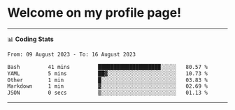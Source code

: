 # Welcome on my profile page!
<!-- print(("dralla"[::-1]+"s").capitalize()) -->

<!-- ---
👨🏻‍💻 **Busy With**
* Learning new Skills.
* Building small Projects.
* Being helpful. -->

---
📊 **Coding Stats**
<!--START_SECTION:waka-->

```txt
From: 09 August 2023 - To: 16 August 2023

Bash         41 mins         ████████████████████░░░░░   80.57 %
YAML         5 mins          ██▓░░░░░░░░░░░░░░░░░░░░░░   10.73 %
Other        1 min           █░░░░░░░░░░░░░░░░░░░░░░░░   03.83 %
Markdown     1 min           ▓░░░░░░░░░░░░░░░░░░░░░░░░   02.69 %
JSON         0 secs          ▒░░░░░░░░░░░░░░░░░░░░░░░░   01.13 %
```

<!--END_SECTION:waka-->
---
